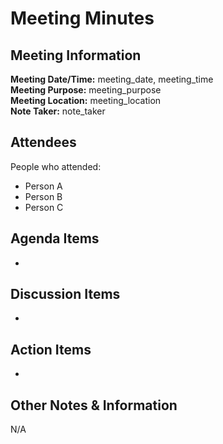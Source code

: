 # Meeting Minutes
## Meeting Information
**Meeting Date/Time:** meeting_date, meeting_time  
**Meeting Purpose:** meeting_purpose  
**Meeting Location:** meeting_location  
**Note Taker:** note_taker

## Attendees
People who attended:
- Person A
- Person B
- Person C

## Agenda Items
-

## Discussion Items
- 

## Action Items
- 

## Other Notes & Information
N/A
